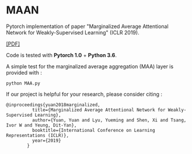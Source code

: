 # MAAN
Pytorch implementation of paper "Marginalized Average Attentional Network for Weakly-Supervised Learning" (ICLR 2019).

[[PDF]](https://openreview.net/pdf?id=HkljioCcFQ)

Code is tested with **Pytorch 1.0** + **Python 3.6**. 

A simple test for the marginalized average aggregation (MAA) layer is provided with : 
```
python MAA.py
```

If our project is helpful for your research, please consider citing : 
``` 
@inproceedings{yuan2018marginalized,
          title={Marginalized Average Attentional Network for Weakly-Supervised Learning},
          author={Yuan, Yuan and Lyu, Yueming and Shen, Xi and Tsang, Ivor W and Yeung, Dit-Yan},
          booktitle={International Conference on Learning Representations (ICLR)},
          year={2019}
        }
```

